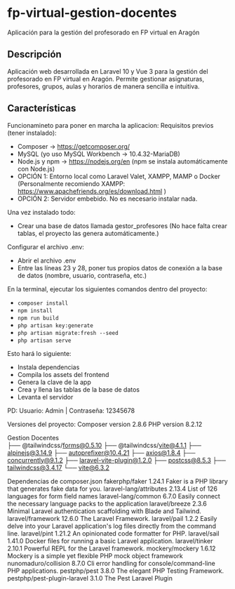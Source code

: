 # fp-virtual-gestion-docentes

Aplicación para la gestión del profesorado en FP virtual en Aragón

## Descripción

Aplicación web desarrollada en Laravel 10 y Vue 3 para la gestión del profesorado en FP virtual en Aragón. Permite gestionar asignaturas, profesores, grupos, aulas y horarios de manera sencilla e intuitiva.

## Características

Funcionamineto para poner en marcha la aplicacion:
Requisitos previos (tener instalado):

-   Composer → <https://getcomposer.org/>
-   MySQL (yo uso MySQL Workbench -> 10.4.32-MariaDB)
-   Node.js y npm → <https://nodejs.org/en> (npm se instala automáticamente con Node.js)
-   OPCIÓN 1: Entorno local como Laravel Valet, XAMPP, MAMP o Docker (Personalmente recomiendo XAMPP: <https://www.apachefriends.org/es/download.html> )
-   OPCIÓN 2: Servidor embebido. No es necesario instalar nada.

Una vez instalado todo:

-   Crear una base de datos llamada gestor_profesores (No hace falta crear tablas, el proyecto las genera automáticamente.)

Configurar el archivo .env:

-   Abrir el archivo .env
-   Entre las líneas 23 y 28, poner tus propios datos de conexión a la base de datos (nombre, usuario, contraseña, etc.)

En la terminal, ejecutar los siguientes comandos dentro del proyecto:

-   `composer install`
-   `npm install`
-   `npm run build`
-   `php artisan key:generate`
-   `php artisan migrate:fresh --seed`
-   `php artisan serve`

Esto hará lo siguiente:

-   Instala dependencias
-   Compila los assets del frontend
-   Genera la clave de la app
-   Crea y llena las tablas de la base de datos
-   Levanta el servidor

PD: Usuario: Admin | Contraseña: 12345678

Versiones del proyecto:
Composer version 2.8.6
PHP version 8.2.12

Gestion Docentes  
├── @tailwindcss/forms@0.5.10
├── @tailwindcss/vite@4.1.1
├── alpinejs@3.14.9
├── autoprefixer@10.4.21
├── axios@1.8.4
├── concurrently@9.1.2
├── laravel-vite-plugin@1.2.0
├── postcss@8.5.3
├── tailwindcss@3.4.17
└── vite@6.3.2

Dependencias de composer.json
fakerphp/faker 1.24.1 Faker is a PHP library that generates fake data for you.
laravel-lang/attributes 2.13.4 List of 126 languages for form field names
laravel-lang/common 6.7.0 Easily connect the necessary language packs to the application
laravel/breeze 2.3.6 Minimal Laravel authentication scaffolding with Blade and Tailwind.
laravel/framework 12.6.0 The Laravel Framework.
laravel/pail 1.2.2 Easily delve into your Laravel application's log files directly from the command line.
laravel/pint 1.21.2 An opinionated code formatter for PHP.
laravel/sail 1.41.0 Docker files for running a basic Laravel application.
laravel/tinker 2.10.1 Powerful REPL for the Laravel framework.
mockery/mockery 1.6.12 Mockery is a simple yet flexible PHP mock object framework
nunomaduro/collision 8.7.0 Cli error handling for console/command-line PHP applications.
pestphp/pest 3.8.0 The elegant PHP Testing Framework.
pestphp/pest-plugin-laravel 3.1.0 The Pest Laravel Plugin
